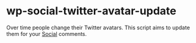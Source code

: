 wp-social-twitter-avatar-update
===============================

Over time people change their Twitter avatars. This script aims to update them for your [Social](https://github.com/crowdfavorite/wp-social) comments.
